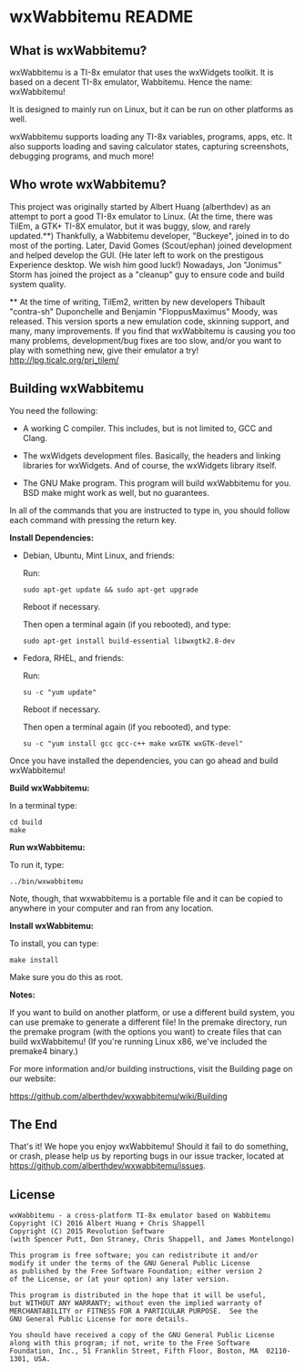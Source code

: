wxWabbitemu README
===================

What is wxWabbitemu?
---------------------
wxWabbitemu is a TI-8x emulator that uses the wxWidgets toolkit.
It is based on a decent TI-8x emulator, Wabbitemu.
Hence the name: wxWabbitemu!

It is designed to mainly run on Linux, but it can be run on
other platforms as well.

wxWabbitemu supports loading any TI-8x variables, programs,
apps, etc. It also supports loading and saving calculator
states, capturing screenshots, debugging programs, and
much more!

Who wrote wxWabbitemu?
-----------------------
This project was originally started by Albert Huang (alberthdev)
as an attempt to port a good TI-8x emulator to Linux. (At the
time, there was TilEm, a GTK+ TI-8X emulator, but it was
buggy, slow, and rarely updated.**) Thankfully, a Wabbitemu
developer, "Buckeye", joined in to do most of the porting.
Later, David Gomes (Scout/ephan) joined development and
helped develop the GUI. (He later left to work on the
prestigous Experience desktop. We wish him good luck!)
Nowadays, Jon "Jonimus" Storm has joined the project as
a "cleanup" guy to ensure code and build system quality.

** At the time of writing, TilEm2, written by new developers
Thibault "contra-sh" Duponchelle and Benjamin "FloppusMaximus" Moody,
was released. This version sports a new emulation code, skinning
support, and many, many improvements. If you find that
wxWabbitemu is causing you too many problems,
development/bug fixes are too slow, and/or you want to play
with something new, give their emulator a try!
http://lpg.ticalc.org/prj_tilem/

Building wxWabbitemu
---------------------
You need the following:

  * A working C compiler. This includes, but is not limited to,
    GCC and Clang.

  * The wxWidgets development files. Basically, the headers and
    linking libraries for wxWidgets. And of course, the wxWidgets
    library itself.

  * The GNU Make program. This program will build wxWabbitemu
    for you. BSD make might work as well, but no guarantees.

In all of the commands that you are instructed to type in, you should
follow each command with pressing the return key.

**Install Dependencies:**

  * Debian, Ubuntu, Mint Linux, and friends:
    
    Run:
    
        sudo apt-get update && sudo apt-get upgrade
    
    Reboot if necessary.
    
    Then open a terminal again (if you rebooted), and type:
    
        sudo apt-get install build-essential libwxgtk2.8-dev

  * Fedora, RHEL, and friends:
    
    Run:
    
        su -c "yum update"
    
    Reboot if necessary. 
    
    Then open a terminal again (if you rebooted), and type:
    
        su -c "yum install gcc gcc-c++ make wxGTK wxGTK-devel"

Once you have installed the dependencies, you can go ahead and
build wxWabbitemu!

**Build wxWabbitemu:**

In a terminal type:

    cd build
    make

**Run wxWabbitemu:**

To run it, type:

    ../bin/wxwabbitemu

Note, though, that wxwabbitemu is a portable file and it can
be copied to anywhere in your computer and ran from any location.

**Install wxWabbitemu:**

To install, you can type:

    make install

Make sure you do this as root.

**Notes:**

If you want to build on another platform, or use a different
build system, you can use premake to generate a different file!
In the premake directory, run the premake program (with the
options you want) to create files that can build wxWabbitemu!
(If you're running Linux x86, we've included the premake4 binary.)

For more information and/or building instructions, visit the
Building page on our website:

https://github.com/alberthdev/wxwabbitemu/wiki/Building

The End
--------
That's it! We hope you enjoy wxWabbitemu! Should it fail to do
something, or crash, please help us by reporting bugs in our 
issue tracker, located at https://github.com/alberthdev/wxwabbitemu/issues.

License
--------
    wxWabbitemu - a cross-platform TI-8x emulator based on Wabbitemu
    Copyright (C) 2016 Albert Huang + Chris Shappell
    Copyright (C) 2015 Revolution Software
    (with Spencer Putt, Don Straney, Chris Shappell, and James Montelongo)
    
    This program is free software; you can redistribute it and/or
    modify it under the terms of the GNU General Public License
    as published by the Free Software Foundation; either version 2
    of the License, or (at your option) any later version.
    
    This program is distributed in the hope that it will be useful,
    but WITHOUT ANY WARRANTY; without even the implied warranty of
    MERCHANTABILITY or FITNESS FOR A PARTICULAR PURPOSE.  See the
    GNU General Public License for more details.
    
    You should have received a copy of the GNU General Public License
    along with this program; if not, write to the Free Software
    Foundation, Inc., 51 Franklin Street, Fifth Floor, Boston, MA  02110-1301, USA.
